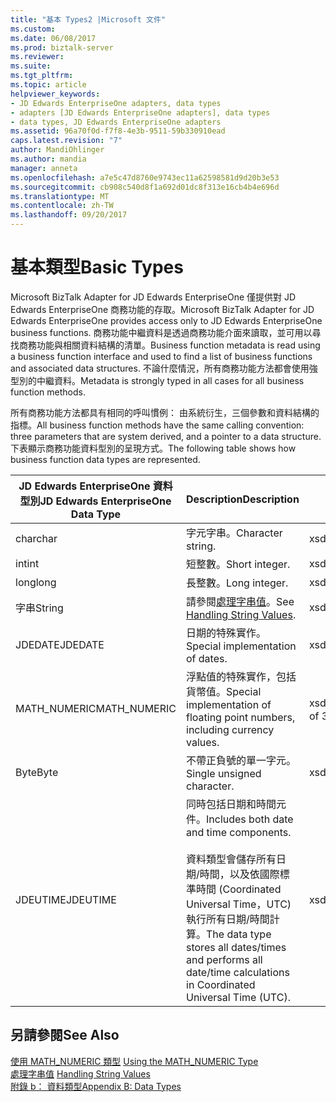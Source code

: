 ```yaml
---
title: "基本 Types2 |Microsoft 文件"
ms.custom: 
ms.date: 06/08/2017
ms.prod: biztalk-server
ms.reviewer: 
ms.suite: 
ms.tgt_pltfrm: 
ms.topic: article
helpviewer_keywords:
- JD Edwards EnterpriseOne adapters, data types
- adapters [JD Edwards EnterpriseOne adapters], data types
- data types, JD Edwards EnterpriseOne adapters
ms.assetid: 96a70f0d-f7f8-4e3b-9511-59b330910ead
caps.latest.revision: "7"
author: MandiOhlinger
ms.author: mandia
manager: anneta
ms.openlocfilehash: a7e5c47d8760e9743ec11a62598581d9d20b3e53
ms.sourcegitcommit: cb908c540d8f1a692d01dc8f313e16cb4b4e696d
ms.translationtype: MT
ms.contentlocale: zh-TW
ms.lasthandoff: 09/20/2017
---
```

# <a name="basic-types"></a><span data-ttu-id="91707-102">基本類型</span><span class="sxs-lookup"><span data-stu-id="91707-102">Basic Types</span></span>
<span data-ttu-id="91707-103">Microsoft BizTalk Adapter for JD Edwards EnterpriseOne 僅提供對 JD Edwards EnterpriseOne 商務功能的存取。</span><span class="sxs-lookup"><span data-stu-id="91707-103">Microsoft BizTalk Adapter for JD Edwards EnterpriseOne provides access only to JD Edwards EnterpriseOne business functions.</span></span> <span data-ttu-id="91707-104">商務功能中繼資料是透過商務功能介面來讀取，並可用以尋找商務功能與相關資料結構的清單。</span><span class="sxs-lookup"><span data-stu-id="91707-104">Business function metadata is read using a business function interface and used to find a list of business functions and associated data structures.</span></span> <span data-ttu-id="91707-105">不論什麼情況，所有商務功能方法都會使用強型別的中繼資料。</span><span class="sxs-lookup"><span data-stu-id="91707-105">Metadata is strongly typed in all cases for all business function methods.</span></span>  
  
 <span data-ttu-id="91707-106">所有商務功能方法都具有相同的呼叫慣例： 由系統衍生，三個參數和資料結構的指標。</span><span class="sxs-lookup"><span data-stu-id="91707-106">All business function methods have the same calling convention: three parameters that are system derived, and a pointer to a data structure.</span></span> <span data-ttu-id="91707-107">下表顯示商務功能資料型別的呈現方式。</span><span class="sxs-lookup"><span data-stu-id="91707-107">The following table shows how business function data types are represented.</span></span>  
  
|<span data-ttu-id="91707-108">JD Edwards EnterpriseOne 資料型別</span><span class="sxs-lookup"><span data-stu-id="91707-108">JD Edwards EnterpriseOne Data Type</span></span>|<span data-ttu-id="91707-109">Description</span><span class="sxs-lookup"><span data-stu-id="91707-109">Description</span></span>|<span data-ttu-id="91707-110">WDSL 轉換</span><span class="sxs-lookup"><span data-stu-id="91707-110">WDSL Conversion</span></span>|  
|----------------------------------------|-----------------|---------------------|  
|<span data-ttu-id="91707-111">char</span><span class="sxs-lookup"><span data-stu-id="91707-111">char</span></span>|<span data-ttu-id="91707-112">字元字串。</span><span class="sxs-lookup"><span data-stu-id="91707-112">Character string.</span></span>|<span data-ttu-id="91707-113">xsd:string 1</span><span class="sxs-lookup"><span data-stu-id="91707-113">xsd:string of 1</span></span>|  
|<span data-ttu-id="91707-114">int</span><span class="sxs-lookup"><span data-stu-id="91707-114">int</span></span>|<span data-ttu-id="91707-115">短整數。</span><span class="sxs-lookup"><span data-stu-id="91707-115">Short integer.</span></span>|<span data-ttu-id="91707-116">xsd:short</span><span class="sxs-lookup"><span data-stu-id="91707-116">xsd:short</span></span>|  
|<span data-ttu-id="91707-117">long</span><span class="sxs-lookup"><span data-stu-id="91707-117">long</span></span>|<span data-ttu-id="91707-118">長整數。</span><span class="sxs-lookup"><span data-stu-id="91707-118">Long integer.</span></span>|<span data-ttu-id="91707-119">xsd:short</span><span class="sxs-lookup"><span data-stu-id="91707-119">xsd:short</span></span>|  
|<span data-ttu-id="91707-120">字串</span><span class="sxs-lookup"><span data-stu-id="91707-120">String</span></span>|<span data-ttu-id="91707-121">請參閱[處理字串值](../core/handling-string-values2.md)。</span><span class="sxs-lookup"><span data-stu-id="91707-121">See [Handling String Values](../core/handling-string-values2.md).</span></span>|<span data-ttu-id="91707-122">xsd:string</span><span class="sxs-lookup"><span data-stu-id="91707-122">xsd:string</span></span>|  
|<span data-ttu-id="91707-123">JDEDATE</span><span class="sxs-lookup"><span data-stu-id="91707-123">JDEDATE</span></span>|<span data-ttu-id="91707-124">日期的特殊實作。</span><span class="sxs-lookup"><span data-stu-id="91707-124">Special implementation of dates.</span></span>|<span data-ttu-id="91707-125">xsd:date</span><span class="sxs-lookup"><span data-stu-id="91707-125">xsd:date</span></span>|  
|<span data-ttu-id="91707-126">MATH_NUMERIC</span><span class="sxs-lookup"><span data-stu-id="91707-126">MATH_NUMERIC</span></span>|<span data-ttu-id="91707-127">浮點值的特殊實作，包括貨幣值。</span><span class="sxs-lookup"><span data-stu-id="91707-127">Special implementation of floating point numbers, including currency values.</span></span>|<span data-ttu-id="91707-128">xsd: string 為 32</span><span class="sxs-lookup"><span data-stu-id="91707-128">xsd:string of 32</span></span>|  
|<span data-ttu-id="91707-129">Byte</span><span class="sxs-lookup"><span data-stu-id="91707-129">Byte</span></span>|<span data-ttu-id="91707-130">不帶正負號的單一字元。</span><span class="sxs-lookup"><span data-stu-id="91707-130">Single unsigned character.</span></span>|<span data-ttu-id="91707-131">xsd:string 1</span><span class="sxs-lookup"><span data-stu-id="91707-131">xsd:string of 1</span></span>|  
|<span data-ttu-id="91707-132">JDEUTIME</span><span class="sxs-lookup"><span data-stu-id="91707-132">JDEUTIME</span></span>|<span data-ttu-id="91707-133">同時包括日期和時間元件。</span><span class="sxs-lookup"><span data-stu-id="91707-133">Includes both date and time components.</span></span><br /><br /> <span data-ttu-id="91707-134">資料類型會儲存所有日期/時間，以及依國際標準時間 (Coordinated Universal Time，UTC) 執行所有日期/時間計算。</span><span class="sxs-lookup"><span data-stu-id="91707-134">The data type stores all dates/times and performs all date/time calculations in Coordinated Universal Time (UTC).</span></span>|<span data-ttu-id="91707-135">xsd:dateTime</span><span class="sxs-lookup"><span data-stu-id="91707-135">xsd:dateTime</span></span>|  
  
## <a name="see-also"></a><span data-ttu-id="91707-136">另請參閱</span><span class="sxs-lookup"><span data-stu-id="91707-136">See Also</span></span>  
 <span data-ttu-id="91707-137">[使用 MATH_NUMERIC 類型](../core/using-the-math-numeric-type1.md) </span><span class="sxs-lookup"><span data-stu-id="91707-137">[Using the MATH_NUMERIC Type](../core/using-the-math-numeric-type1.md) </span></span>  
 <span data-ttu-id="91707-138">[處理字串值](../core/handling-string-values2.md) </span><span class="sxs-lookup"><span data-stu-id="91707-138">[Handling String Values](../core/handling-string-values2.md) </span></span>  
 [<span data-ttu-id="91707-139">附錄 b： 資料類型</span><span class="sxs-lookup"><span data-stu-id="91707-139">Appendix B: Data Types</span></span>](../core/appendix-b-data-types.md)